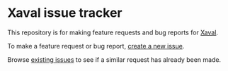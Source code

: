 # Xaval issue tracker

This repository is for making feature requests and bug reports for [Xaval](https://xaval.io).

To make a feature request or bug report, [create a new issue](https://github.com/habbes/xaval-issues/issues/new).

Browse [existing issues](https://github.com/habbes/xaval-issues/issues) to see if a similar request has already been made.


